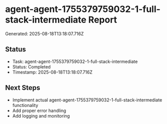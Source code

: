 # agent-agent-1755379759032-1-full-stack-intermediate Report

Generated: 2025-08-18T13:18:07.716Z

## Status
- Task: agent-agent-1755379759032-1-full-stack-intermediate
- Status: Completed
- Timestamp: 2025-08-18T13:18:07.716Z

## Next Steps
- Implement actual agent-agent-1755379759032-1-full-stack-intermediate functionality
- Add proper error handling
- Add logging and monitoring
